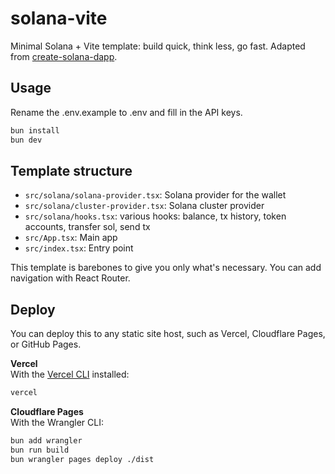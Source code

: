 # solana-vite
Minimal Solana + Vite template: build quick, think less, go fast. Adapted from [create-solana-dapp](https://github.com/solana-developers/create-solana-dapp).

## Usage
Rename the .env.example to .env and fill in the API keys.

```bash
bun install
bun dev
```
## Template structure
- `src/solana/solana-provider.tsx`: Solana provider for the wallet
- `src/solana/cluster-provider.tsx`: Solana cluster provider
- `src/solana/hooks.tsx`: various hooks: balance, tx history, token accounts, transfer sol, send tx
- `src/App.tsx`: Main app
- `src/index.tsx`: Entry point

This template is barebones to give you only what's necessary. You can add navigation with React Router.

## Deploy
You can deploy this to any static site host, such as Vercel, Cloudflare Pages, or GitHub Pages.

**Vercel**  
With the [Vercel CLI](https://vercel.com/docs/cli) installed:
```bash
vercel
```

**Cloudflare Pages**  
With the Wrangler CLI:
```bash
bun add wrangler
bun run build
bun wrangler pages deploy ./dist
```
